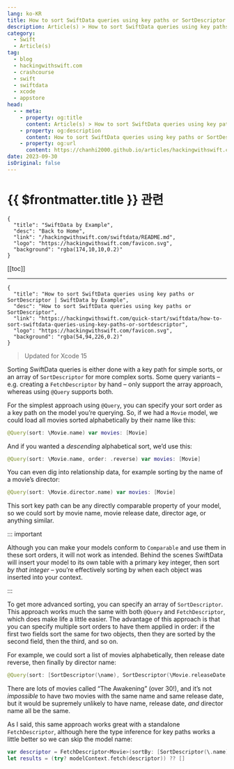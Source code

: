 ```yaml
---
lang: ko-KR
title: How to sort SwiftData queries using key paths or SortDescriptor
description: Article(s) > How to sort SwiftData queries using key paths or SortDescriptor
category:
  - Swift
  - Article(s)
tag: 
  - blog
  - hackingwithswift.com
  - crashcourse
  - swift
  - swiftdata
  - xcode
  - appstore
head:
  - - meta:
    - property: og:title
      content: Article(s) > How to sort SwiftData queries using key paths or SortDescriptor
    - property: og:description
      content: How to sort SwiftData queries using key paths or SortDescriptor
    - property: og:url
      content: https://chanhi2000.github.io/articles/hackingwithswift.com/swiftdata/how-to-sort-swiftdata-queries-using-key-paths-or-sortdescriptor.html
date: 2023-09-30
isOriginal: false
---
```


# {{ $frontmatter.title }} 관련

```component VPCard
{
  "title": "SwiftData by Example",
  "desc": "Back to Home",
  "link": "/hackingwithswift.com/swiftdata/README.md",
  "logo": "https://hackingwithswift.com/favicon.svg",
  "background": "rgba(174,10,10,0.2)"
}
```

[[toc]]

---

```component VPCard
{
  "title": "How to sort SwiftData queries using key paths or SortDescriptor | SwiftData by Example",
  "desc": "How to sort SwiftData queries using key paths or SortDescriptor",
  "link": "https://hackingwithswift.com/quick-start/swiftdata/how-to-sort-swiftdata-queries-using-key-paths-or-sortdescriptor", 
  "logo": "https://hackingwithswift.com/favicon.svg",
  "background": "rgba(54,94,226,0.2)"
}
```

> Updated for Xcode 15

Sorting SwiftData queries is either done with a key path for simple sorts, or an array of `SortDescriptor` for more complex sorts. Some query variants – e.g. creating a `FetchDescriptor` by hand – only support the array approach, whereas using `@Query` supports both.

For the simplest approach using `@Query`, you can specify your sort order as a key path on the model you’re querying. So, if we had a `Movie` model, we could load all movies sorted alphabetically by their name like this:

```swift
@Query(sort: \Movie.name) var movies: [Movie]
```

And if you wanted a *descending* alphabetical sort, we’d use this:

```swift
@Query(sort: \Movie.name, order: .reverse) var movies: [Movie]
```

You can even dig into relationship data, for example sorting by the name of a movie’s director:

```swift
@Query(sort: \Movie.director.name) var movies: [Movie]
```

This sort key path can be any directly comparable property of your model, so we could sort by movie name, movie release date, director age, or anything similar.

::: important

Although you can make your models conform to `Comparable` and use them in these sort orders, it will not work as intended. Behind the scenes SwiftData will insert your model to its own table with a primary key integer, then sort *by that integer* – you’re effectively sorting by when each object was inserted into your context.

:::

To get more advanced sorting, you can specify an array of `SortDescriptor`. This approach works much the same with both `@Query` and `FetchDescriptor`, which does make life a little easier. The advantage of this approach is that you can specify multiple sort orders to have them applied in order: if the first two fields sort the same for two objects, then they are sorted by the second field, then the third, and so on.

For example, we could sort a list of movies alphabetically, then release date reverse, then finally by director name:

```swift
@Query(sort: [SortDescriptor(\name), SortDescriptor(\Movie.releaseDate, order: .reverse), SortDescriptor(\Movie.director.name)]) var movies: [Movie]
```

There are lots of movies called “The Awakening” (over 30!), and it’s not *impossible* to have two movies with the same name and same release date, but it would be supremely unlikely to have name, release date, *and* director name all be the same.

As I said, this same approach works great with a standalone `FetchDescriptor`, although here the type inference for key paths works a little better so we can skip the model name:

```swift
var descriptor = FetchDescriptor<Movie>(sortBy: [SortDescriptor(\.name)])
let results = (try? modelContext.fetch(descriptor)) ?? []
```

